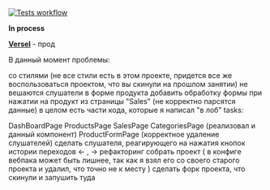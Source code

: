 [![Tests workflow](https://github.com/k1ntsugi1/js-20220905_bulat9/actions/workflows/tests.yaml/badge.svg)](https://github.com/k1ntsugi1/js-20220905_bulat9/actions/workflows/tests.yaml)

**In process**

[**Versel**](https://js-20220905-bulat9.vercel.app/) - прод


В данный момент проблемы:

со стилями (не все стили есть в этом проекте, придется все же воспользоваться проектом, что вы скинули на прошлом занятии)
не вешаются слушатели в форме продукта
добавить обработку формы при нажатии на продукт из страницы "Sales" (не корректно парсятся данные)
в целом есть части кода, которые я написал "в лоб"
tasks:

DashBoardPage
ProductsPage
SalesPage
CategoriesPage (реализовал и данный компонент)
ProductFormPage (корректное удаление слушателей)
сделать слушателя, реагирующего на нажатия кнопок истории переходов <- , ->
рефакторинг
собрать проект ( в конфиге вебпака может быть лишнее, так как я взял его со своего старого проекта и удалил, что точно не к месту )
сделать форк проекта, что скинули и запушить туда
